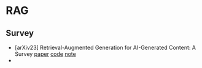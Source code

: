 # RAG
## Survey
- [arXiv23] Retrieval-Augmented Generation for AI-Generated Content: A Survey [paper](https://arxiv.org/abs/2402.19473) [code](https://github.com/hymie122/RAG-Survey) [note](../../../Notes/Arxiv/2023/Retrieval-Augmented-Generation-for-AI-Generated-Content-A-Survey.md)
- 



